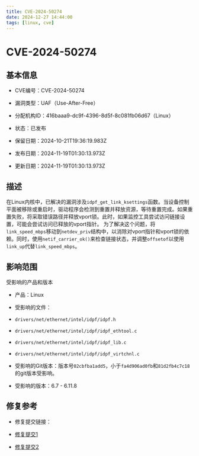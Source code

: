 ```yaml
---
title: CVE-2024-50274
date: 2024-12-27 14:44:00
tags: [linux, cve]
---
```


# CVE-2024-50274

## 基本信息

- CVE编号：CVE-2024-50274

- 漏洞类型：UAF（Use-After-Free）

- 分配机构ID：416baaa9-dc9f-4396-8d5f-8c081fb06d67（Linux）

- 状态：已发布

- 保留日期：2024-10-21T19:36:19.983Z

- 发布日期：2024-11-19T01:30:13.973Z

- 更新日期：2024-11-19T01:30:13.973Z

## 描述

在Linux内核中，已解决的漏洞涉及`idpf_get_link_ksettings`函数。当设备控制平面被移除或重启时，驱动程序会检测到重置并释放资源，等待重置完成。如果重置失败，将采取错误路径并释放vport锁。此时，如果监控工具尝试访问链接设置，可能会尝试访问已释放的vport指针。
为了解决这个问题，将`link_speed_mbps`移动到`netdev_priv`结构中，以消除对vport指针和vport锁的依赖。同时，使用`netif_carrier_ok()`来检查链接状态，并调整`offsetof`以使用`link_up`代替`link_speed_mbps`。

## 影响范围

受影响的产品和版本

- 产品：Linux

- 受影响的文件：

- `drivers/net/ethernet/intel/idpf/idpf.h`

- `drivers/net/ethernet/intel/idpf/idpf_ethtool.c`

- `drivers/net/ethernet/intel/idpf/idpf_lib.c`

- `drivers/net/ethernet/intel/idpf/idpf_virtchnl.c`

- 受影响的Git版本：版本号`02cbfba1add5`，小于`fa4d906ad0fb`和`81d2fb4c7c18`的git版本受影响。

- 受影响的版本：6.7 - 6.11.8


## 修复参考

- 修复提交链接：

- [修复提交1](https://git.kernel.org/stable/c/81d2fb4c7c18a3b36ba3e00b9d5b753107472d75)

- [修复提交2](https://git.kernel.org/stable/c/fa4d906ad0fb63a980a1d586a061c78ea1a345ba)

